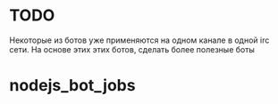 TODO
====

Некоторые из ботов уже применяются на одном канале в одной irc сети. На основе этих этих ботов, сделать более полезные боты

nodejs_bot_jobs
===============
